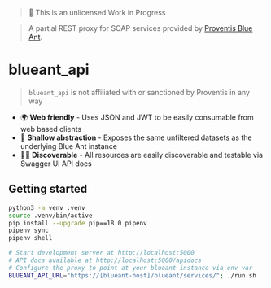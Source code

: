 > 🚧 This is an unlicensed Work in Progress

> A partial REST proxy for SOAP services provided by [Proventis Blue Ant](https://www.proventis.net/en/).

# blueant_api

> `blueant_api` is not affiliated with or sanctioned by Proventis in any way

* 🌍 **Web friendly** - Uses JSON and JWT to be easily consumable from web based clients
* 🎈 **Shallow abstraction** - Exposes the same unfiltered datasets as the underlying Blue Ant instance
* 👨‍🎓 **Discoverable** - All resources are easily discoverable and testable via Swagger UI API docs

## Getting started

```bash
python3 -m venv .venv
source .venv/bin/active
pip install --upgrade pip==18.0 pipenv
pipenv sync
pipenv shell

# Start development server at http://localhost:5000
# API docs available at http://localhost:5000/apidocs
# Configure the proxy to point at your blueant instance via env var
BLUEANT_API_URL="https://[blueant-host]/blueant/services/"; ./run.sh 
```
